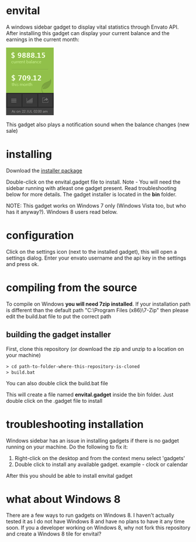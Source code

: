 envital
=======

A windows sidebar gadget to display vital statistics through Envato API.
After installing this gadget can display your current balance and the earnings in the current month:

![Envital sidebar gadget](https://github.com/g-dexterous/envital/blob/master/assets/images/gadgetPreview.png?raw=true)

This gadget also plays a notification sound when the balance changes (new sale)

installing
==========

Download the [installer package](https://github.com/g-dexterous/envital/blob/master/bin/envital.gadget?raw=true)

Double-click on the envital.gadget file to install. Note - You will need the sidebar running with atleast one gadget present. Read troubleshooting below for more details. The gadget installer is located in the **bin** folder.

NOTE: This gadget works on Windows 7 only (Windows Vista too, but who has it anyway?). Windows 8 users read below.

configuration
=============

Click on the settings icon (next to the installed gadget), this will open a settings dialog.
Enter your envato username and the api key in the settings and press ok.

compiling from the source
=========================

To compile on Windows **you will need 7zip installed**.
If your installation path is different than the default path "C:\Program Files (x86)\7-Zip" then please edit the build.bat file to put the correct path

building the gadget installer
----------------------------- 
First, clone this repository (or download the zip and unzip to a location on your machine)

	> cd path-to-folder-where-this-repository-is-cloned
	> build.bat

You can also double click the build.bat file

This will create a file named **envital.gadget** inside the bin folder.
Just double click on the .gadget file to install

troubleshooting installation
============================

Windows sidebar has an issue in installing gadgets if there is no gadget running on your machine. 
Do the following to fix it:

1. Right-click on the desktop and from the context menu select 'gadgets'
2. Double click to install any available gadget. example - clock or calendar

After this you should be able to install envital gadget

what about Windows 8
====================

There are a few ways to run gadgets on Windows 8. I haven't actually tested it as I do not have Windows 8 and have no plans to have it any time soon. If you a developer working on Windows 8, why not fork this repository and create a Windows 8 tile for envital?